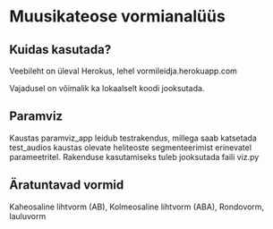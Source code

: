 # Muusikateose vormianalüüs

## Kuidas kasutada?

Veebileht on üleval Herokus, lehel vormileidja.herokuapp.com

Vajadusel on võimalik ka lokaalselt koodi jooksutada.

## Paramviz

Kaustas paramviz_app leidub testrakendus, millega saab katsetada test_audios kaustas olevate heliteoste segmenteerimist erinevatel parameetritel. Rakenduse kasutamiseks tuleb jooksutada faili viz.py



## Äratuntavad vormid
Kaheosaline lihtvorm (AB),
Kolmeosaline lihtvorm (ABA),
Rondovorm,
lauluvorm